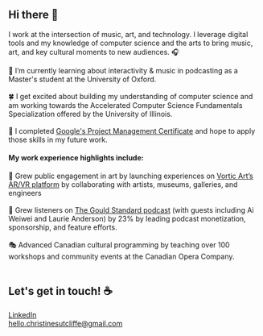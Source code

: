 ## Hi there 👋  

I work at the intersection of music, art, and technology. I leverage digital tools and my knowledge of computer science and the arts to bring music, art, and key cultural moments to new audiences. 🎧  <br> 

🌱 I’m currently learning about interactivity & music in podcasting as a Master's student at the University of Oxford. 
<br><br>
🍀 I get excited about building my understanding of computer science and am working towards the Accelerated Computer Science Fundamentals Specialization offered by the University of Illinois. 
<br><br>
🌳 I completed [Google's Project Management Certificate](https://www.credly.com/badges/d5c19090-5f14-476c-9007-d219469f636c?source=linked_in_profile) and hope to apply those skills in my future work. 

#### My work experience highlights include: 

🎨 Grew public engagement in art by launching experiences on [Vortic Art’s AR/VR platform](vortic.art) by collaborating with artists, museums, galleries, and engineers
  <br><br>
🎤 Grew listeners on [The Gould Standard podcast](https://open.spotify.com/show/11Fm8scsFHXj2JbDj7HZDR) (with guests including Ai Weiwei and Laurie Anderson) by 23% by leading podcast monetization, sponsorship, and feature efforts. 
  <br><br>
🎭 Advanced Canadian cultural programming by teaching over 100 workshops and community events at the Canadian Opera Company.
  <br><br>

## Let's get in touch! ☕️

[LinkedIn](https://www.linkedin.com/in/christinesutcliffe/) \
hello.christinesutcliffe@gmail.com
